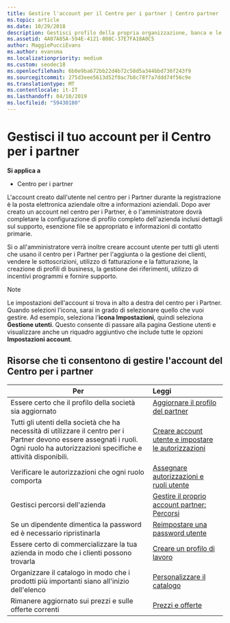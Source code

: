 ```yaml
---
title: Gestire l'account per il Centro per i partner | Centro partner
ms.topic: article
ms.date: 10/29/2018
description: Gestisci profilo della propria organizzazione, banca e le informazioni fiscali e gli utenti nel centro per i Partner.
ms.assetid: 4A07A85A-594E-4121-808C-37E7FA18A0C5
author: MaggiePucciEvans
ms.author: evansma
ms.localizationpriority: medium
ms.custom: seodec18
ms.openlocfilehash: 6b0e9ba672bb22d4b72c58d5a344bbd736f243f9
ms.sourcegitcommit: 275d3eee5613d52f0ac7b8c78f7a7ddd74f56c9e
ms.translationtype: MT
ms.contentlocale: it-IT
ms.lasthandoff: 04/10/2019
ms.locfileid: "59430180"
---
```

# <a name="manage-your-partner-center-account"></a>Gestisci il tuo account per il Centro per i partner

**Si applica a**

-  Centro per i partner

L'account creato dall'utente nel centro per i Partner durante la registrazione è la posta elettronica aziendale oltre a informazioni aziendali. Dopo aver creato un account nel centro per i Partner, è o l'amministratore dovrà completare la configurazione di profilo completo dell'azienda inclusi dettagli sul supporto, esenzione file se appropriato e informazioni di contatto primarie. 

Si o all'amministratore verrà inoltre creare account utente per tutti gli utenti che usano il centro per i Partner per l'aggiunta o la gestione dei clienti, vendere le sottoscrizioni, utilizzo di fatturazione e la fatturazione, la creazione di profili di business, la gestione dei riferimenti, utilizzo di incentivi programmi e fornire supporto.

>[!NOTE]
>Le impostazioni dell'account si trova in alto a destra del centro per i Partner. Quando selezioni l'icona, sarai in grado di selezionare quello che vuoi gestire. Ad esempio, seleziona l'**icona Impostazioni**, quindi seleziona **Gestione utenti**. Questo consente di passare alla pagina Gestione utenti e visualizzare anche un riquadro aggiuntivo che include tutte le opzioni **Impostazioni account**.


## <a name="resources-to-help-you-manage-your-partner-center-account"></a>Risorse che ti consentono di gestire l'account del Centro per i partner

|**Per**   |**Leggi**   |
|-----------------------|:-----------------------|
|Essere certo che il profilo della società sia aggiornato   |[Aggiornare il profilo del partner](update-your-partner-profile.md)|
|Tutti gli utenti della società che ha necessità di utilizzare il centro per i Partner devono essere assegnati i ruoli. Ogni ruolo ha autorizzazioni specifiche e attività disponibili.|[Creare account utente e impostare le autorizzazioni](create-user-accounts-and-set-permissions.md)|
|Verificare le autorizzazioni che ogni ruolo comporta|[Assegnare autorizzazioni e ruoli utente](permissions-overview.md)
|Gestisci percorsi dell'azienda|[Gestire il proprio account partner: Percorsi](manage-locations.md)
|Se un dipendente dimentica la password ed è necessario ripristinarla  |[Reimpostare una password utente](reset-a-user-password.md)|
|Essere certo di commercializzare la tua azienda in modo che i clienti possono trovarla   |[Creare un profilo di lavoro](create-a-marketing-profile.md)|
|Organizzare il catalogo in modo che i prodotti più importanti siano all'inizio dell'elenco   |[Personalizzare il catalogo](customize-the-catalog.md)|
|Rimanere aggiornato sui prezzi e sulle offerte correnti   |[Prezzi e offerte](pricing-and-offers.md)|













 

 



